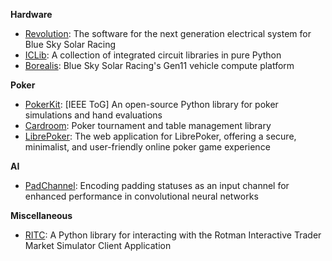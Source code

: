 **Hardware**

- [Revolution](https://github.com/blueskysolarracing/revolution): The software for the next generation electrical system for Blue Sky Solar Racing
- [ICLib](https://github.com/blueskysolarracing/iclib): A collection of integrated circuit libraries in pure Python
- [Borealis](https://github.com/blueskysolarracing/borealis): Blue Sky Solar Racing's Gen11 vehicle compute platform

**Poker**

- [PokerKit](https://github.com/uoftcprg/pokerkit): [IEEE ToG] An open-source Python library for poker simulations and hand evaluations
- [Cardroom](https://github.com/uoftcprg/cardroom): Poker tournament and table management library
- [LibrePoker](https://github.com/uoftcprg/librepoker): The web application for LibrePoker, offering a secure, minimalist, and user-friendly online poker game experience

**AI**

- [PadChannel](https://github.com/AussieSeaweed/pad-channel): Encoding padding statuses as an input channel for enhanced performance in convolutional neural networks

**Miscellaneous**

- [RITC](https://github.com/AussieSeaweed/ritc): A Python library for interacting with the Rotman Interactive Trader Market Simulator Client Application
